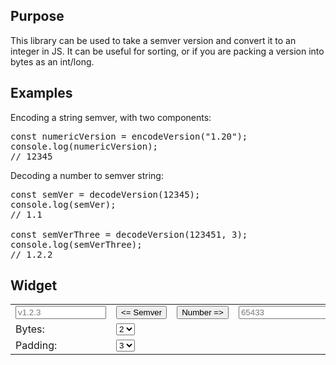 <h2>Purpose</h2>

<p>This library can be used to take a semver version and convert it to an integer in JS. It can be useful for sorting, or if you are packing a version into bytes as an int/long.</p>

<h2>Examples</h2>

<p>Encoding a string semver, with two components:<p>

<pre>
const numericVersion = encodeVersion("1.20");
console.log(numericVersion);
// 12345
</pre>

<p>Decoding a number to semver string:</p>

<pre>
const semVer = decodeVersion(12345);
console.log(semVer);
// 1.1

const semVerThree = decodeVersion(123451, 3);
console.log(semVerThree);
// 1.2.2
</pre>

<script src="./bundle.js"></script>

<h2>Widget</h2>

<form>
  <table>
  <tr>
    <td><input name="semver" placeholder="v1.2.3" size="15" /></td>
    <td><input type="button" name="to_semver" value="<= Semver"/></td>
    <td><input type="button" name="to_numver" value="Number =>" /></td>
    <td><input name="numver" placeholder="65433" size="15"/></td>
  </tr>
  <tr>
  <td>Bytes:</td>
  <td>
    <select name="words">
      <option value="2" selected>2</option>
      <option value="3">3</option>
    </select>
  </td>
  </tr>
  <tr>
  <td>Padding:</td>
  <td>
    <select name="padding">
      <option value="0">0</option>
      <option value="1">1</option>
      <option value="2">2</option>
      <option value="3" selected>3</option>
    </select>
  </td>
  </tr>
  </table>
</form>

<script>
  jQuery("input[name=to_semver]").on('click', function() {
    var v = jQuery("input[name=numver]").val();
    var words = jQuery("select[name=words]").val();
    var padding = jQuery("select[name=padding]").val();
    if (v && v.length > 0) {
      var semver = JSByteVersionEncoder.decodeVersion(v, words, padding);
      jQuery("input[name=semver]").val(semver);
    }
  });
   jQuery("input[name=to_numver]").on('click', function() {
    var v = jQuery("input[name=semver]").val();
    if (v && v.length > 0) {
      v = v.replace(/[^0123456789\.]/g, '');
      var semver = JSByteVersionEncoder.encodeVersion(v);
      jQuery("input[name=numver]").val(semver);
    }
  });
</script>
